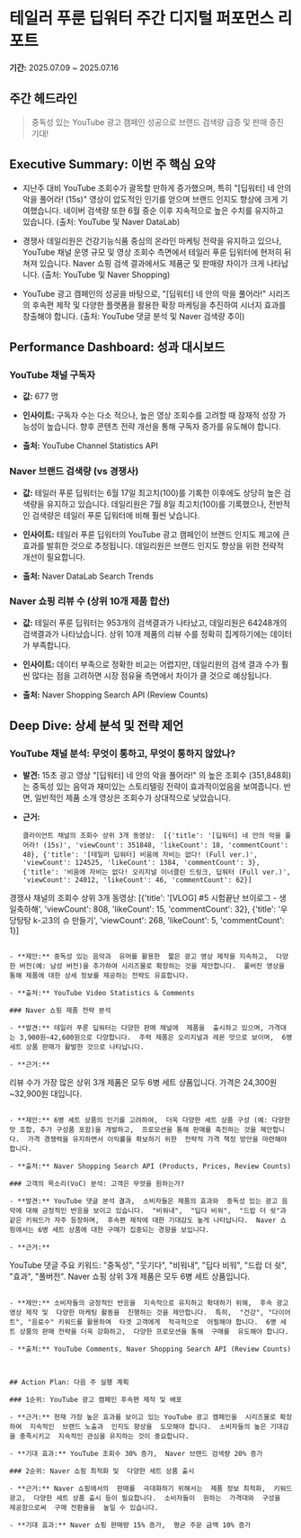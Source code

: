 # 테일러 푸룬 딥워터 주간 디지털 퍼포먼스 리포트

**기간:** 2025.07.09 ~ 2025.07.16

## 주간 헤드라인
> 중독성 있는 YouTube 광고 캠페인 성공으로 브랜드 검색량 급증 및 판매 증진 기대!

## Executive Summary: 이번 주 핵심 요약

- 지난주 대비 YouTube 조회수가 괄목할 만하게 증가했으며, 특히  "[딥워터] 네 안의 악을 풀어라! (15s)" 영상이 압도적인 인기를 얻으며 브랜드 인지도 향상에 크게 기여했습니다. 네이버 검색량 또한 6월 중순 이후 지속적으로 높은 수치를 유지하고 있습니다.
  (출처: YouTube 및 Naver DataLab)

- 경쟁사 데일리원은 건강기능식품 중심의 온라인 마케팅 전략을 유지하고 있으나,  YouTube 채널 운영 규모 및 영상 조회수 측면에서 테일러 푸룬 딥워터에 현저히 뒤쳐져 있습니다.  Naver 쇼핑 검색 결과에서도 제품군 및 판매량 차이가 크게 나타납니다.
  (출처: YouTube 및 Naver Shopping)

- YouTube 광고 캠페인의 성공을 바탕으로,  "[딥워터] 네 안의 악을 풀어라!" 시리즈의 후속편 제작 및 다양한 플랫폼을 활용한 확장 마케팅을 추진하여 시너지 효과를 창출해야 합니다.
  (출처: YouTube 댓글 분석 및  Naver 검색량 추이)



## Performance Dashboard: 성과 대시보드

### YouTube 채널 구독자

- **값:** 677 명

- **인사이트:** 구독자 수는 다소 적으나,  높은 영상 조회수를 고려할 때  잠재적 성장 가능성이 높습니다.  향후 콘텐츠 전략 개선을 통해 구독자 증가를 유도해야 합니다.

- **출처:** YouTube Channel Statistics API

### Naver 브랜드 검색량 (vs 경쟁사)

- **값:** 테일러 푸룬 딥워터는 6월 17일 최고치(100)를 기록한 이후에도 상당히 높은 검색량을 유지하고 있습니다. 데일리원은 7월 8일 최고치(100)를 기록했으나,  전반적인 검색량은 테일러 푸룬 딥워터에 비해 훨씬 낮습니다.

- **인사이트:** 테일러 푸룬 딥워터의 YouTube 광고 캠페인이 브랜드 인지도 제고에 큰 효과를 발휘한 것으로 추정됩니다. 데일리원은  브랜드 인지도 향상을 위한 전략적 개선이 필요합니다.

- **출처:** Naver DataLab Search Trends

### Naver 쇼핑 리뷰 수 (상위 10개 제품 합산)

- **값:** 테일러 푸룬 딥워터는 953개의 검색결과가 나타났고, 데일리원은 64248개의 검색결과가 나타났습니다.  상위 10개 제품의 리뷰 수를 정확히 집계하기에는 데이터가 부족합니다.

- **인사이트:** 데이터 부족으로 정확한 비교는 어렵지만, 데일리원의 검색 결과 수가 훨씬 많다는 점을 고려하면 시장 점유율 측면에서 차이가 클 것으로 예상됩니다.

- **출처:** Naver Shopping Search API (Review Counts)



## Deep Dive: 상세 분석 및 전략 제언

### YouTube 채널 분석: 무엇이 통하고, 무엇이 통하지 않았나?

- **발견:** 15초 광고 영상 "[딥워터] 네 안의 악을 풀어라!" 의 높은 조회수 (351,848회)는  중독성 있는 음악과  재미있는 스토리텔링 전략이 효과적이었음을 보여줍니다.  반면,  일반적인 제품 소개 영상은 조회수가 상대적으로 낮았습니다.

- **근거:**
  ```
  클라이언트 채널의 조회수 상위 3개 동영상:  [{'title': '[딥워터] 네 안의 악을 풀어라! (15s)', 'viewCount': 351848, 'likeCount': 18, 'commentCount': 48}, {'title': '[테일러 딥워터] 비움에 자비는 없다! (Full ver.)', 'viewCount': 124525, 'likeCount': 1384, 'commentCount': 3}, {'title': '비움에 자비는 없다! 오리지널 이너클린 드링크, 딥워터 (Full ver.)', 'viewCount': 24012, 'likeCount': 46, 'commentCount': 62}]
경쟁사 채널의 조회수 상위 3개 동영상: [{'title': '[VLOG] #5 시험끝난 브이로그 - 생일축하해', 'viewCount': 808, 'likeCount': 15, 'commentCount': 32}, {'title': '우당탕탕 k-고3의 슈 만들기', 'viewCount': 268, 'likeCount': 5, 'commentCount': 1}]
  ```

- **제안:** 중독성 있는 음악과  유머를 활용한  짧은 광고 영상 제작을 지속하고,  다양한 버전(예: 남성 버전)을 추가하여 시리즈물로 확장하는 것을 제안합니다.  풀버전 영상을 통해 제품에 대한 상세 정보를 제공하는 전략도 유효합니다.

- **출처:** YouTube Video Statistics & Comments

### Naver 쇼핑 제품 전략 분석

- **발견:** 테일러 푸룬 딥워터는 다양한 판매 채널에  제품을  출시하고 있으며, 가격대는 3,900원~42,600원으로 다양합니다.  주력 제품은 오리지널과 레몬 맛으로 보이며,  6병 세트 상품 판매가 활발한 것으로 나타납니다.

- **근거:**
  ```
  리뷰 수가 가장 많은 상위 3개 제품은 모두 6병 세트 상품입니다. 가격은 24,300원~32,900원 대입니다.
  ```

- **제안:** 6병 세트 상품의 인기를 고려하여,  더욱 다양한 세트 상품 구성 (예: 다양한 맛 조합, 추가 구성품 포함)을 개발하고,  프로모션을 통해 판매를 촉진하는 것을 제안합니다.  가격 경쟁력을 유지하면서 이익률을 확보하기 위한  전략적 가격 책정 방안을 마련해야 합니다.

- **출처:** Naver Shopping Search API (Products, Prices, Review Counts)

### 고객의 목소리(VoC) 분석: 고객은 무엇을 원하는가?

- **발견:** YouTube 댓글 분석 결과,  소비자들은 제품의 효과와  중독성 있는 광고 음악에 대해 긍정적인 반응을 보이고 있습니다.  "비워내",  "딥다 비워",  "드랍 더 쉿"과 같은 키워드가 자주 등장하며,  후속편 제작에 대한 기대감도 높게 나타납니다.  Naver 쇼핑에서는 6병 세트 상품에 대한 구매가 집중되는 경향을 보입니다.

- **근거:**
  ```
  YouTube 댓글 주요 키워드:  "중독성", "웃기다", "비워내",  "딥다 비워",  "드랍 더 쉿", "효과", "풀버전".  Naver 쇼핑 상위 3개 제품은 모두 6병 세트 상품입니다.
  ```

- **제안:** 소비자들의 긍정적인 반응을  지속적으로 유지하고 확대하기 위해,  후속 광고 영상 제작 및  다양한 마케팅 활동을  진행하는 것을 제안합니다.  특히,  "건강", "다이어트", "음료수" 키워드를 활용하여  타겟 고객에게  적극적으로  어필해야 합니다.  6병 세트 상품의 판매 전략을 더욱 강화하고,  다양한 프로모션을 통해  구매를  유도해야 합니다.

- **출처:** YouTube Comments, Naver Shopping Search API (Review Counts)



## Action Plan: 다음 주 실행 계획

### 1순위: YouTube 광고 캠페인 후속편 제작 및 배포

- **근거:** 현재 가장 높은 효과를 보이고 있는 YouTube 광고 캠페인을  시리즈물로 확장하여  지속적인  브랜드 노출과  인지도 향상을  도모해야 합니다.  소비자들의 높은 기대감을 충족시키고  지속적인 관심을 유지하는 것이 중요합니다.

- **기대 효과:** YouTube 조회수 30% 증가,  Naver 브랜드 검색량 20% 증가

### 2순위: Naver 쇼핑 최적화 및  다양한 세트 상품 출시

- **근거:** Naver 쇼핑에서의  판매를  극대화하기 위해서는  제품 정보 최적화,  키워드 광고,  다양한 세트 상품 출시 등이 필요합니다.  소비자들이  원하는  가격대와  구성을  제공함으로써  구매 전환율을  높일 수 있습니다.

- **기대 효과:** Naver 쇼핑 판매량 15% 증가,  평균 주문 금액 10% 증가


